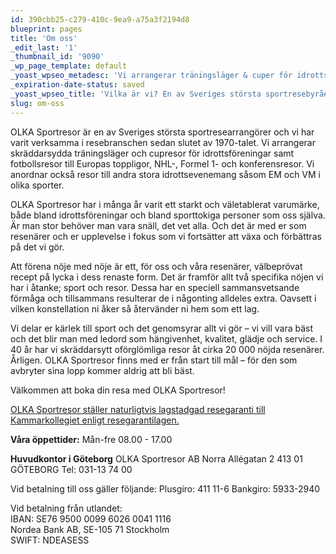 ```yaml
---
id: 390cbb25-c279-410c-9ea9-a75a3f2194d8
blueprint: pages
title: 'Om oss'
_edit_last: '1'
_thumbnail_id: '9090'
_wp_page_template: default
_yoast_wpseo_metadesc: 'Vi arrangerar träningsläger & cuper för idrottsföreningar, fotbollsresor till Europas toppligor, NHL, Formel-1, konferensresor och till stora idrottsevent.'
_expiration-date-status: saved
_yoast_wpseo_title: 'Vilka är vi? En av Sveriges största sportresebyråer - OLKA Sportresor'
slug: om-oss
---
```

OLKA Sportresor är en av Sveriges största sportresearrangörer och vi har varit verksamma i resebranschen sedan slutet av 1970-talet. Vi arrangerar skräddarsydda träningsläger och cupresor för idrottsföreningar samt fotbollsresor till Europas toppligor, NHL-, Formel 1- och konferensresor. Vi anordnar också resor till andra stora idrottsevenemang såsom EM och VM i olika sporter.

OLKA Sportresor har i många år varit ett starkt och väletablerat varumärke, både bland idrottsföreningar och bland sporttokiga personer som oss själva. Är man stor behöver man vara snäll, det vet alla. Och det är med er som resenärer och er upplevelse i fokus som vi fortsätter att växa och förbättras på det vi gör.

Att förena nöje med nöje är ett, för oss och våra resenärer, välbeprövat recept på lycka i dess renaste form. Det är framför allt två specifika nöjen vi har i åtanke; sport och resor. Dessa har en speciell sammansvetsande förmåga och tillsammans resulterar de i någonting alldeles extra. Oavsett i vilken konstellation ni åker så återvänder ni hem som ett lag.

Vi delar er kärlek till sport och det genomsyrar allt vi gör – vi vill vara bäst och det blir man med ledord som hängivenhet, kvalitet, glädje och service. I 40 år har vi skräddarsytt oförglömliga resor åt cirka 20 000 nöjda resenärer. Årligen. OLKA Sportresor finns med er från start till mål – för den som avbryter sina lopp kommer aldrig att bli bäst.

Välkommen att boka din resa med OLKA Sportresor!

<a href="https://www.kammarkollegiet.se/resegarantier/kolla-din-researrangor?query=olka%20sportresor">OLKA Sportresor ställer naturligtvis lagstadgad resegaranti till Kammarkollegiet enligt resegarantilagen.</a>

<strong>Våra öppettider:</strong>
Mån-fre 08.00 - 17.00

<strong>Huvudkontor i Göteborg</strong>
OLKA Sportresor AB
Norra Allégatan 2
413 01 GÖTEBORG
Tel: 031-13 74 00

Vid betalning till oss gäller följande:
Plusgiro: 411 11-6
Bankgiro: 5933-2940
<div>Vid betalning från utlandet:</div>
<div>IBAN: SE76 9500 0099 6026 0041 1116</div>
<div>Nordea Bank AB, SE-105 71 Stockholm</div>
<div>SWIFT: NDEASESS</div>